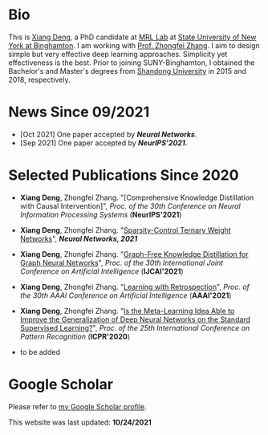 # Bio

This is [Xiang Deng][Xiang Deng], a PhD candidate at [MRL Lab][MRL Lab] at [State University of New York at Binghamton][State University of New York at Binghamton]. I am working with [Prof. Zhongfei Zhang][Prof. Zhongfei Zhang]. I aim to design simple but very effective deep learning approaches. Simplicity yet effectiveness is the best. Prior to joining SUNY-Binghamton, I obtained the Bachelor's and Master's degrees from [Shandong University][Shandong University] in 2015 and 2018, respectively.

[Xiang Deng]: Xiang-Deng-DL.github.io
[MRL Lab]: http://cs.binghamton.edu/~forweb/home.html
[State University of New York at Binghamton]:https://www.binghamton.edu
[Prof. Zhongfei Zhang]: http://www.cs.binghamton.edu/%7Ezhongfei/
[Shandong University]: http://www.en.sdu.edu.cn/

# News Since 09/2021
- [Oct 2021] One paper accepted by ***Neural Networks***.
- [Sep 2021] One paper accepted by ***NeurIPS'2021***.

# Selected Publications Since 2020

  - **Xiang Deng**, Zhongfei Zhang. "[Comprehensive Knowledge Distillation with Causal Intervention]", *Proc. of the 30th Conference on Neural Information Processing Systems* (**NeurIPS'2021**)
  
  - **Xiang Deng**, Zhongfei Zhang. "[Sparsity-Control Ternary Weight Networks]", ***Neural Networks, 2021***

  - **Xiang Deng**, Zhongfei Zhang. "[Graph-Free Knowledge Distillation for Graph Neural Networks]", *Proc. of the 30th International Joint Conference on Artificial Intelligence* (**IJCAI'2021**)
   
  - **Xiang Deng**, Zhongfei Zhang. "[Learning with Retrospection]", *Proc. of the 30th AAAI Conference on Artificial Intelligence* (**AAAI'2021**)
  
  - **Xiang Deng**, Zhongfei Zhang. "[Is the Meta-Learning Idea Able to Improve the Generalization of Deep Neural Networks on the Standard Supervised Learning?]", *Proc. of the 25th International Conference on Pattern Recognition* (**ICPR'2020**)
  
  - to be added

[Comprehensive Knowledge Distillation with Causal Intervention**]: https://openreview.net/pdf?id=ch9qlCdrHD7
[Sparsity-Control Ternary Weight Networks]: https://arxiv.org/abs/2011.00580
[Graph-Free Knowledge Distillation for Graph Neural Networks]: https://www.ijcai.org/proceedings/2021/0320.pdf
[Learning with Retrospection]: https://arxiv.org/pdf/2012.13098.pdf
[Is the Meta-Learning Idea Able to Improve the Generalization of Deep Neural Networks on the Standard Supervised Learning?]: https://arxiv.org/pdf/2002.12455.pdf
[Code]: https://github.com/Xiang-Deng-DL/Learning-With-Retrospection
# Google Scholar
Please refer to [my Google Scholar profile][my Google Scholar profile].

[my Google Scholar profile]: https://scholar.google.com/citations?hl=en&user=5aNR1gsAAAAJ



This website was last updated: **10/24/2021**
